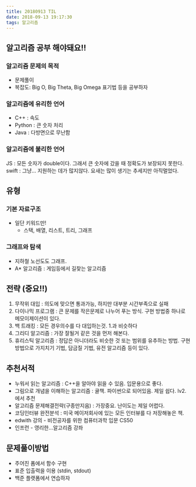 ```yaml
---
title: 20180913 TIL
date: 2018-09-13 19:17:30
tags: 알고리즘
---
```


## 알고리즘 공부 해야돼요!!

### 알고리즘 문제의 목적
- 문제풀이
- 복잡도: Big O, Big Theta, Big Omega 표기법 등을 공부하자

### 알고리즘에 유리한 언어
- C++ : 속도
- Python : 큰 숫자 처리
- Java : 다방면으로 무난함

### 알고리즘에 불리한 언어
JS : 모든 숫자가 double이다. 그래서 큰 숫자에 갔을 때 정확도가 보장되지 못한다.
swift : 그냥… 지원하는 데가 많지않다. 요새는 많이 생기는 추세지만 아직멀었다.

## 유형
### 기본 자료구조
- 일단 키워드만!
  - 스택, 배열, 리스트, 트리, 그래프

### 그래프와 탐색
- 지하철 노선도도 그래프.
- A* 알고리즘 : 게임등에서 길찾는 알고리즘


## 전략 (중요!!)
1. 무작위 대입 : 의도에 맞으면 통과가능, 하지만 대부분 시간부족으로 실패
2. 다이나믹 프로그램 : 큰 문제를 작은문제로 나누어 푸는 방식. 구현 방법중 하나로 메모이제이션이 있다.
3. 백 트래킹 : 모든 경우의수를 다 대입하는것. 1.과 비슷하다
4. 그리디 알고리즘 : 가장 잘될거 같은 것을 먼저 해본다.
5. 휴리스틱 알고리즘 : 정답은 아니더라도 비슷한 것 또는 범위를 유추하는 방법. 구현 방법으로 가지치기 기법, 담금질 기법, 유전 알고리즘 등이 있다.

## 추천서적
- 누워서 읽는 알고리즘 : C++을 알아야 읽을 수 있음. 입문용으로 좋다.
- 그림으로 개념을 이해하는 알고리즘 : 귤책. 파이썬으로 되어있음. 제일 쉽다. lv2. 에서 추천
- 알고리즘 문제해결전략(구종만지음) : 가장중요. 난이도는 제일 어렵다.
- 코딩인터뷰 완전분석 : 미국 메이저회사에 있는 모든 인터뷰를 다 저장해놓은 책.
- edwith 강의 - 비전공자를 위한 컴퓨터과학 입문 CS50
- 인프런 - 영리한…알고리즘 강좌


## 문제풀이방법
- 주어진 폼에서 함수 구현
- 표준 입출력을 이용 (stdin, stdout)
- 백준 플랫폼에서 연습하자

